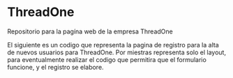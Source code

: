 # ThreadOne
Repositorio para la pagína web de la empresa ThreadOne

El siguiente es un codigo que representa la pagina de registro para la alta de nuevos usuarios para ThreadOne. 
Por miestras representa solo el layout, para eventualmente realizar el codigo que permitira que el formulario funcione, y el registro se elabore.

